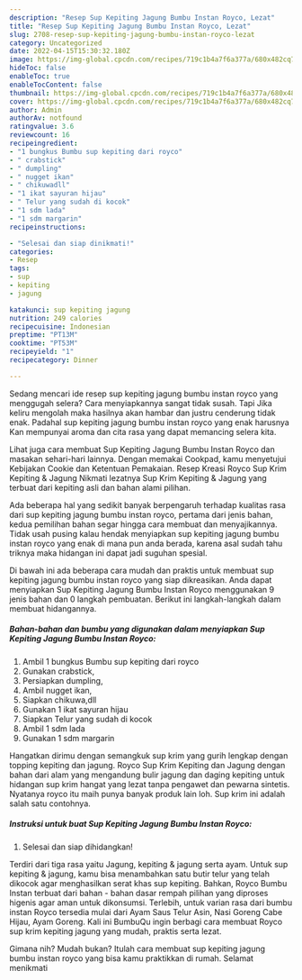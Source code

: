 ```yaml
---
description: "Resep Sup Kepiting Jagung Bumbu Instan Royco, Lezat"
title: "Resep Sup Kepiting Jagung Bumbu Instan Royco, Lezat"
slug: 2708-resep-sup-kepiting-jagung-bumbu-instan-royco-lezat
category: Uncategorized
date: 2022-04-15T15:30:32.180Z
image: https://img-global.cpcdn.com/recipes/719c1b4a7f6a377a/680x482cq70/sup-kepiting-jagung-bumbu-instan-royco-foto-resep-utama.jpg
hideToc: false
enableToc: true
enableTocContent: false
thumbnail: https://img-global.cpcdn.com/recipes/719c1b4a7f6a377a/680x482cq70/sup-kepiting-jagung-bumbu-instan-royco-foto-resep-utama.jpg
cover: https://img-global.cpcdn.com/recipes/719c1b4a7f6a377a/680x482cq70/sup-kepiting-jagung-bumbu-instan-royco-foto-resep-utama.jpg
author: Admin
authorAv: notfound
ratingvalue: 3.6
reviewcount: 16
recipeingredient:
- "1 bungkus Bumbu sup kepiting dari royco"
- " crabstick"
- " dumpling"
- " nugget ikan"
- " chikuwadll"
- "1 ikat sayuran hijau"
- " Telur yang sudah di kocok"
- "1 sdm lada"
- "1 sdm margarin"
recipeinstructions:

- "Selesai dan siap dinikmati!"
categories:
- Resep
tags:
- sup
- kepiting
- jagung

katakunci: sup kepiting jagung 
nutrition: 249 calories
recipecuisine: Indonesian
preptime: "PT13M"
cooktime: "PT53M"
recipeyield: "1"
recipecategory: Dinner

---
```



Sedang mencari ide resep sup kepiting jagung bumbu instan royco yang menggugah selera? Cara menyiapkannya sangat tidak susah. Tapi Jika keliru mengolah maka hasilnya akan hambar dan justru cenderung tidak enak. Padahal sup kepiting jagung bumbu instan royco yang enak harusnya Kan mempunyai aroma dan cita rasa yang dapat memancing selera kita.


Lihat juga cara membuat Sup Kepiting Jagung Bumbu Instan Royco dan masakan sehari-hari lainnya. Dengan memakai Cookpad, kamu menyetujui Kebijakan Cookie dan Ketentuan Pemakaian. Resep Kreasi Royco Sup Krim Kepiting &amp; Jagung Nikmati lezatnya Sup Krim Kepiting &amp; Jagung yang terbuat dari kepiting asli dan bahan alami pilihan.

Ada beberapa hal yang sedikit banyak berpengaruh terhadap kualitas rasa dari sup kepiting jagung bumbu instan royco, pertama dari jenis bahan, kedua pemilihan bahan segar hingga cara membuat dan menyajikannya. Tidak usah pusing kalau hendak menyiapkan sup kepiting jagung bumbu instan royco yang enak di mana pun anda berada, karena asal sudah tahu triknya maka hidangan ini dapat jadi suguhan spesial.


Di bawah ini ada beberapa cara mudah dan praktis untuk membuat sup kepiting jagung bumbu instan royco yang siap dikreasikan. Anda dapat menyiapkan Sup Kepiting Jagung Bumbu Instan Royco menggunakan 9 jenis bahan dan 0 langkah pembuatan. Berikut ini langkah-langkah dalam membuat hidangannya.

<!--inarticleads1-->

##### Bahan-bahan dan bumbu yang digunakan dalam menyiapkan Sup Kepiting Jagung Bumbu Instan Royco:

1. Ambil 1 bungkus Bumbu sup kepiting dari royco
1. Gunakan  crabstick,
1. Persiapkan  dumpling,
1. Ambil  nugget ikan,
1. Siapkan  chikuwa,dll
1. Gunakan 1 ikat sayuran hijau
1. Siapkan  Telur yang sudah di kocok
1. Ambil 1 sdm lada
1. Gunakan 1 sdm margarin


Hangatkan dirimu dengan semangkuk sup krim yang gurih lengkap dengan topping kepiting dan jagung. Royco Sup Krim Kepiting dan Jagung dengan bahan dari alam yang mengandung bulir jagung dan daging kepiting untuk hidangan sup krim hangat yang lezat tanpa pengawet dan pewarna sintetis. Nyatanya royco itu maih punya banyak produk lain loh. Sup krim ini adalah salah satu contohnya. 

<!--inarticleads2-->

##### Instruksi untuk buat Sup Kepiting Jagung Bumbu Instan Royco:


1. Selesai dan siap dihidangkan!

Terdiri dari tiga rasa yaitu Jagung, kepiting &amp; jagung serta ayam. Untuk sup kepiting &amp; jagung, kamu bisa menambahkan satu butir telur yang telah dikocok agar menghasilkan serat khas sup kepiting. Bahkan, Royco Bumbu Instan terbuat dari bahan - bahan dasar rempah pilihan yang diproses higenis agar aman untuk dikonsumsi. Terlebih, untuk varian rasa dari bumbu instan Royco tersedia mulai dari Ayam Saus Telur Asin, Nasi Goreng Cabe Hijau, Ayam Goreng. Kali ini BumbuQu ingin berbagi cara membuat Royco sup krim kepiting jagung yang mudah, praktis serta lezat. 

Gimana nih? Mudah bukan? Itulah cara membuat sup kepiting jagung bumbu instan royco yang bisa kamu praktikkan di rumah. Selamat menikmati

